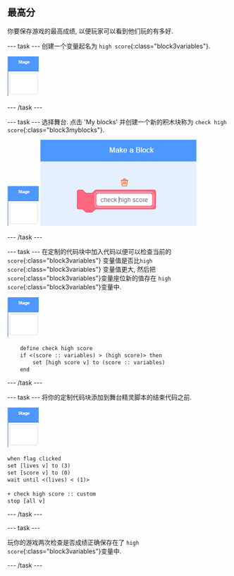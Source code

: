## 最高分

你要保存游戏的最高成绩, 以便玩家可以看到他们玩的有多好.

\--- task \--- 创建一个变量起名为 `high score`{:class="block3variables"}.

![Stage sprite](images/stage-sprite.png)

\--- /task \---

\--- task \--- 选择舞台. 点击 'My blocks' 并创建一个新的积木块称为 `check high score`{:class="block3myblocks"}.

![Stage sprite](images/stage-sprite.png) ![screenshot](images/dots-custom-1.png)

\--- /task \---

\--- task \--- 在定制的代码块中加入代码以便可以检查当前的 `score`{:class="block3variables"} 变量值是否比`high score`{:class="block3variables"} 变量值更大, 然后把`score`{:class="block3variables"}变量座位新的值存在 `high score`{:class="block3variables"}变量中.

![Stage sprite](images/stage-sprite.png)

```blocks3
    define check high score
    if <(score :: variables) > (high score)> then
        set [high score v] to (score :: variables)
    end
```

\--- /task \---

\--- task \--- 将你的定制代码块添加到舞台精灵脚本的结束代码之前.

![Stage sprite](images/stage-sprite.png)

```blocks3
when flag clicked
set [lives v] to (3)
set [score v] to (0)
wait until <(lives) < (1)>

+ check high score :: custom
stop [all v]
```

\--- /task \---

\--- task \---

玩你的游戏两次检查是否成绩正确保存在了 `high score`{:class="block3variables"}变量中.

\--- /task \---